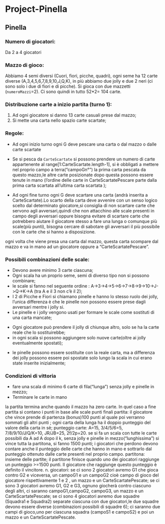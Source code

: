 # Project-Pinella
## Pinella

### Numero di giocatori: 
Da 2 a 4 giocatori
### Mazzo di gioco:
Abbiamo 4 semi diversi (Cuori, fiori, picche, quadri), ogni seme ha 12 carte diverse (A,3,4,5,6,7,8,9,10,J,Q,K), in più abbiamo due jolly e due 2 neri (ci sono solo i due di fiori e di picche). Si gioca con due mazzetti (`numeroMazzi`=2). Ci sono quindi in tutto 52*2= 104 carte.
### Distribuzione carte a inizio partita (turno 1): 
1. Ad ogni giocatore si danno 13 carte casuali prese dal mazzo;
2. Si mette una carta nello spazio carte scartate;
### Regole:
* Ad ogni inizio turno ogni G deve pescare una carta o dal mazzo o dalle carte scartate 
* Se si pesca da `CarteScartate` si possono prendere un numero  di carte appartenente al range[1:CarteScartate.length-1], si è obbligati a mettere nel proprio campo a terra(“campoGn°”) la prima carta pescata da questo mazzo,le altre carte posizionate dopo questa possono essere tenute in mano (l’ordine delle carte in CarteScartatePescare parte dalla prima carta scartata all’ultima carta scartata );

* Ad ogni fine turno ogni G deve scartare una carta (andrà inserita a CarteScartate).Lo scarto della carta deve avvenire con un senso logico scelto dal determinato giocatore,si consiglia di non scartare carte che servono agli avversari,quindi che non  attacchino alle scale presenti in campo  degli avversari oppure bisogna evitare di scartare carte che potrebbero aiutare il giocatore stesso a fare una lunga o comunque più scale(più punti), bisogna cercare di sabotare gli avversari il più possibile con le carte che si hanno a disposizione.

ogni volta che viene presa una carta dal mazzo, questa carta scompare dal mazzo e va in mano ad un giocatore oppure a “CarteScartatePescare”.

### Possibili combinazioni delle scale:
+ Devono avere minimo 3 carte ciascuna;
+ Ogni scala ha un proprio seme, semi di diverso tipo non si possono combinare;
+ le scale si fanno nel seguente ordine : A->3->4->5->6->7->8->9->10->J->Q->K->A (tra A e il 3 non c’è il 2);
+ I 2 di Picche e Fiori si chiamano pinelle e hanno lo stesso ruolo dei jolly, l’unica differenza è che le pinelle non possono essere prese dagli avversari mentre i jolly si.
+ Le pinelle e i jolly vengono usati per formare le scale come sostituti di una carta mancate;
* Ogni giocatore può prendere il jolly di chiunque altro, solo se ha la carte reale che lo sostituirebbe;
* in ogni scala si possono aggiungere solo nuove carte(oltre ai jolly eventualmente spostati);
+ le pinelle possono essere sostituite con la reale carta, ma a differenza dei jolly possono essere poi spostate solo lungo la scala in cui erano state inserite inizialmente;
### Condizioni di vittoria
* fare una scala di minimo 6 carte di fila(“lunga”) senza jolly e pinelle in mezzo;
* Terminare le carte in mano

la partita termina anche quando il mazzo ha zero carte.
In quel caso a fine partita si contano i punti in base alle scale
punti finali partita:
il giocatore che vince prende di partenza (bonus)100 punti al quale poi verranno sommati gli altri punti ;
ogni carta della lunga ha il doppio punteggio del valore della carta in sè;
punteggio carte: A=15, 3/4/5/6=5, 7/8/9/10/J/Q/K=10, JR/JB=25, 2f/2p=20.
se si fa un scala con tutte le carte possibili da A ad A dopo il k, senza jolly e pinelle in mezzo(“lunghissima”) si vince tutta la partitona, si fanno 1500 punti;
i giocatori che perdono devono contare anche il punteggio delle carte che hanno in mano e sottrarlo dal punteggio ottenuto dalle carte presenti nel proprio campo.
partitona:
insieme delle partite;
il partitone finisce quando uno dei giocatori raggiunge un punteggio >=1500 punti. Il giocatore che raggiunge questo punteggio è definito il vincitore.
n. giocatori:
se ci sono 2 giocatori avremo G1 che gioca contro G2 e viceversa, un campoG1 e un campoG2 cioè campo di gioco del giocatore rispettivamente 1 e 2 , un mazzo e un CarteScartatePescate;
se ci sono 3 giocatori avremo G1, G2 e G3, ognuno giocherà contro ciascuno degli altri, ci saranno campoG1,campoG2, campoG3, un mazzo e un CarteScartatePescate;
se ci sono 4 giocatori avremo due squadre (Squadra1 e  Squadra2) separate ciascuna con  due giocatori,le due squadre devono essere diverse  (combinazioni possibili di squadre 6); ci saranno due campi di gioco,uno per ciascuna squadra  (campoS1 e campoS2) e poi un mazzo e un CarteScartatePescate.

